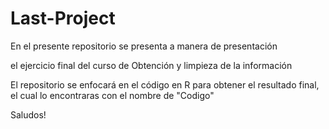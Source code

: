 # Last-Project

En el presente repositorio se presenta a manera de presentación

el ejercicio final del curso de Obtención y limpieza de la información

El repositorio se enfocará en el código en R para obtener el resultado final, el cual lo encontraras con el nombre de "Codigo"

Saludos!

